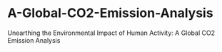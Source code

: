 # A-Global-CO2-Emission-Analysis
Unearthing the Environmental Impact of Human Activity: A Global CO2 Emission Analysis
